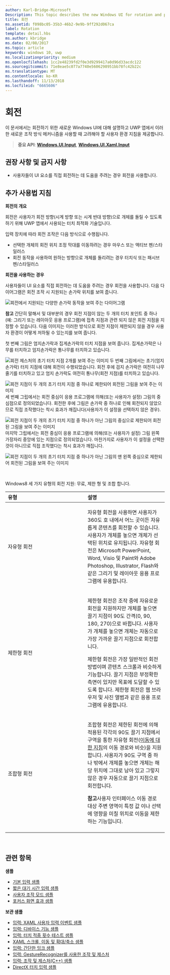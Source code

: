 ```yaml
---
author: Karl-Bridge-Microsoft
Description: This topic describes the new Windows UI for rotation and provides user experience guidelines that should be considered when using this new interaction mechanism in your UWP app.
title: 회전
ms.assetid: f098bc05-35b3-46b2-9e9b-9ff292d067ca
label: Rotation
template: detail.hbs
ms.author: kbridge
ms.date: 02/08/2017
ms.topic: article
keywords: windows 10, uwp
ms.localizationpriority: medium
ms.openlocfilehash: 1cc2e48239fd2f0e3d9299417a0d96d33acdc122
ms.sourcegitcommit: 71e8eae5c077a7740e5606298951bb78fc42b22c
ms.translationtype: MT
ms.contentlocale: ko-KR
ms.lasthandoff: 11/13/2018
ms.locfileid: "6665606"
---
```

# <a name="rotation"></a>회전


이 문서에서는 회전하기 위한 새로운 Windows UI에 대해 설명하고 UWP 앱에서 이러한 새로운 조작 방식 메커니즘을 사용할 때 고려해야 할 사용자 환경 지침을 제공합니다.

> **중요 API**: [**Windows.UI.Input**](https://msdn.microsoft.com/library/windows/apps/br242084), [**Windows.UI.Xaml.Input**](https://msdn.microsoft.com/library/windows/apps/br227994)

## <a name="dos-and-donts"></a>권장 사항 및 금지 사항

-   사용자들이 UI 요소를 직접 회전하는 데 도움을 주려는 경우 회전을 사용합니다.

## <a name="additional-usage-guidance"></a>추가 사용법 지침


**회전의 개요**

회전은 사용자가 회전 방향(시계 방향 또는 시계 반대 방향)으로 개체를 돌릴 수 있도록 하기 위해 UWP 앱에서 사용되는 터치 최적화 기술입니다.

입력 장치에 따라 회전 조작은 다음 방식으로 수행됩니다.

-   선택한 개체의 회전 위치 조정 막대를 이동하려는 경우 마우스 또는 액티브 펜/스타일러스
-   회전 동작을 사용하여 원하는 방향으로 개체를 돌리려는 경우 터치식 또는 패시브 펜/스타일러스

**회전을 사용하는 경우**

사용자들이 UI 요소를 직접 회전하는 데 도움을 주려는 경우 회전을 사용합니다. 다음 다이어그램은 회전 조작 시 지원되는 손가락 위치를 보여 줍니다.

![회전에서 지원되는 다양한 손가락 동작을 보여 주는 다이어그램](images/ux-rotate-positions.png)

**참고**  간단히 말해서 및 대부분의 경우 회전 지점이 않는 두 개의 터치 포인트 중 하나 (예: 그리기 또는 레이아웃 응용 프로그램)에 접촉 지점과 관련 되지 않은 회전 지점을 지정할 수 있습니다. 다음 이미지는 이러한 방식으로 회전 지점이 제한되지 않을 경우 사용자 환경이 어떻게 저하될 수 있는지를 보여 줍니다.

첫 번째 그림은 엄지손가락과 집게손가락의 터치 지점을 보여 줍니다. 집게손가락은 나무를 터치하고 엄지손가락은 통나무를 터치하고 있습니다.

![회전 제스처의 초기 터치 지점 2개를 보여 주는 이미지](images/ux-rotate-points1.png)
두 번째 그림에서는 초기(엄지 손가락) 터치 지점에 대해 회전이 수행되었습니다. 회전 후에 검지 손가락은 여전히 나무 줄기를 터치하고 있고 엄지 손가락도 여전히 통나무(회전 지점)를 터치하고 있습니다.

![회전 지점이 두 개의 초기 터치 지점 중 하나로 제한되어 회전된 그림을 보여 주는 이미지](images/ux-rotate-points2.png)
세 번째 그립에서는 회전 중심이 응용 프로그램에 의해(또는 사용자가 설정) 그림의 중심점으로 정의되었습니다. 회전한 후에 그림은 손가락 중 하나로 인해 회전되지 않았으므로 직접 조작했다는 착시 효과가 깨집니다(사용자가 이 설정을 선택하지 않은 경우).

![회전 지점이 두 개의 초기 터치 지점 중 하나가 아닌 그림의 중심으로 제한되어 회전된 그림을 보여 주는 이미지](images/ux-rotate-points3.png)
마지막 그립에서는 회전 중심이 응용 프로그램에 의해(또는 사용자가 설정) 그림 왼쪽 가장자리 중앙에 있는 지점으로 정의되었습니다. 마찬가지로 사용자가 이 설정을 선택한 것이 아니므로 직접 조작했다는 착시 효과가 깨집니다.

![회전 지점이 두 개의 초기 터치 지점 중 하나가 아닌 그림의 맨 왼쪽 중심으로 제한되어 회전된 그림을 보여 주는 이미지](images/ux-rotate-points4.png)

 

Windows8 세 가지 유형의 회전 지원: 무료, 제한 형 및 조합 합니다.

<table>
<colgroup>
<col width="50%" />
<col width="50%" />
</colgroup>
<thead>
<tr class="header">
<th align="left">유형</th>
<th align="left">설명</th>
</tr>
</thead>
<tbody>
<tr class="odd">
<td align="left">자유형 회전</td>
<td align="left"><p>자유형 회전을 사용하면 사용자가 360도 호 내에서 어느 곳이든 자유롭게 콘텐츠를 회전할 수 있습니다. 사용자가 개체를 놓으면 개체가 선택된 위치로 유지됩니다. 자유형 회전은 Microsoft PowerPoint, Word, Visio 및 Paint와 Adobe Photoshop, Illustrator, Flash와 같은 그리기 및 레이아웃 응용 프로그램에 유용합니다.</p></td>
</tr>
<tr class="even">
<td align="left">제한형 회전</td>
<td align="left"><p>제한형 회전은 조작 중에 자유로운 회전을 지원하지만 개체를 놓으면 끌기 지점이 90도 간격(0, 90, 180, 270)으로 바뀝니다. 사용자가 개체를 놓으면 개체는 자동으로 가장 가까운 끌기 지점으로 회전합니다.</p>
<p>제한형 회전은 가장 일반적인 회전 방법이며 콘텐츠 스크롤과 비슷하게 기능합니다. 끌기 지점은 부정확한 측면이 있지만 목표에 도달할 수 있도록 합니다. 제한형 회전은 웹 브라우저 및 사진 앨범과 같은 응용 프로그램에 유용합니다.</p></td>
</tr>
<tr class="odd">
<td align="left">조합형 회전</td>
<td align="left"><p>조합형 회전은 제한된 회전에 의해 적용된 각각의 90도 끌기 지점에서 구역을 통한 자유형 회전(<a href="guidelines-for-panning.md">이동에 대한 지침</a>의 이동 경로와 비슷)을 지원합니다. 사용자가 90도 구역 중 하나 밖에서 개체를 놓으면 개체는 해당 위치에 그대로 남아 있고 그렇지 않은 경우 자동으로 끌기 지점으로 회전합니다.</p>
<div class="alert">
<strong>참고</strong>사용자 인터페이스 이동 경로 대상 주변 영역이 특정 값 이나 선택에 영향을 미칠 위치로 이동을 제한 하는 기능입니다.
</div>
<div>
 
</div></td>
</tr>
</tbody>
</table>

 

## <a name="related-topics"></a>관련 항목


**샘플**
* [기본 입력 샘플](https://go.microsoft.com/fwlink/p/?LinkID=620302)
* [짧은 대기 시간 입력 샘플](https://go.microsoft.com/fwlink/p/?LinkID=620304)
* [사용자 조작 모드 샘플](https://go.microsoft.com/fwlink/p/?LinkID=619894)
* [포커스 화면 효과 샘플](https://go.microsoft.com/fwlink/p/?LinkID=619895)

**보관 샘플**
* [입력: XAML 사용자 입력 이벤트 샘플](https://go.microsoft.com/fwlink/p/?linkid=226855)
* [입력: 디바이스 기능 샘플](https://go.microsoft.com/fwlink/p/?linkid=231530)
* [입력: 터치 적중 횟수 테스트 샘플](https://go.microsoft.com/fwlink/p/?linkid=231590)
* [XAML 스크롤, 이동 및 확대/축소 샘플](https://go.microsoft.com/fwlink/p/?linkid=251717)
* [입력: 간단한 잉크 샘플](https://go.microsoft.com/fwlink/p/?linkid=246570)
* [입력: GestureRecognizer를 사용한 조작 및 제스처](https://go.microsoft.com/fwlink/p/?LinkId=264995)
* [입력: 조작 및 제스처(C++) 샘플](https://go.microsoft.com/fwlink/p/?linkid=231605)
* [DirectX 터치 입력 샘플](https://go.microsoft.com/fwlink/p/?LinkID=231627)
 

 




